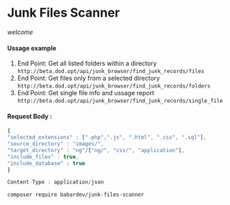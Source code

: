 # Junk Files Scanner
*welcome*

#### Ussage example
1. End Point:
Get all listed folders within a directory
`http://beta.dod.opt/api/junk_browser/find_junk_records/files`
2. End Point: Get files only from a selected directory
`http://beta.dod.opt/api/junk_browser/find_junk_records/folders`
3. End Point: Get single file info and ussage report
`http://beta.dod.opt/api/junk_browser/find_junk_records/single_file`

#### Request Body :
```js
{
"selected_extensions" : [".php",".js", ".html", ".css", ".sql"],
"source_directory" : "images/",
"target_directory" : "ng"/["ng/", "css/", "application"],
"include_files" : true,
"include_database" : true
}

Content-Type : application/json

```

```bash
composer require babardev/junk-files-scanner
```